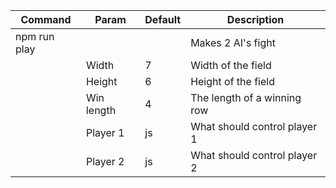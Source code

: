 |Command     |Param     |Default|Description                 |
|------------|----------|-------|----------------------------|
|npm run play|          |       |Makes 2 AI's fight          |
|            |Width     |7      |Width of the field          |
|            |Height    |6      |Height of the field         |
|            |Win length|4      |The length of a winning row |
|            |Player 1  |js     |What should control player 1|
|            |Player 2  |js     |What should control player 2|